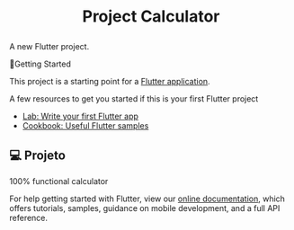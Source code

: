 <h1>
<p align="center">
  Project Calculator
</p>
</h1>

A new Flutter project.

:rocket:Getting Started

This project is a starting point for a [Flutter application](https://flutter.dev/).

A few resources to get you started if this is your first Flutter project

- [Lab: Write your first Flutter app](https://flutter.dev/docs/get-started/codelab)
- [Cookbook: Useful Flutter samples](https://flutter.dev/docs/cookbook)

## 💻 Projeto

100% functional calculator


For help getting started with Flutter, view our
[online documentation](https://flutter.dev/docs), which offers tutorials,
samples, guidance on mobile development, and a full API reference.
